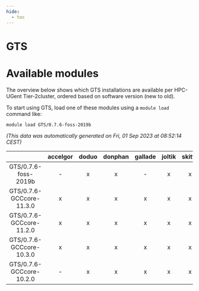 ```yaml
---
hide:
  - toc
---
```


GTS
===

# Available modules


The overview below shows which GTS installations are available per HPC-UGent Tier-2cluster, ordered based on software version (new to old).

To start using GTS, load one of these modules using a `module load` command like:

```shell
module load GTS/0.7.6-foss-2019b
```

*(This data was automatically generated on Fri, 01 Sep 2023 at 08:52:14 CEST)*  

| |accelgor|doduo|donphan|gallade|joltik|skitty|swalot|victini|
| :---: | :---: | :---: | :---: | :---: | :---: | :---: | :---: | :---: |
|GTS/0.7.6-foss-2019b|-|x|x|-|x|x|-|x|
|GTS/0.7.6-GCCcore-11.3.0|x|x|x|x|x|x|x|x|
|GTS/0.7.6-GCCcore-11.2.0|x|x|x|x|x|x|x|x|
|GTS/0.7.6-GCCcore-10.3.0|x|x|x|x|x|x|x|x|
|GTS/0.7.6-GCCcore-10.2.0|-|x|x|x|x|x|x|x|
